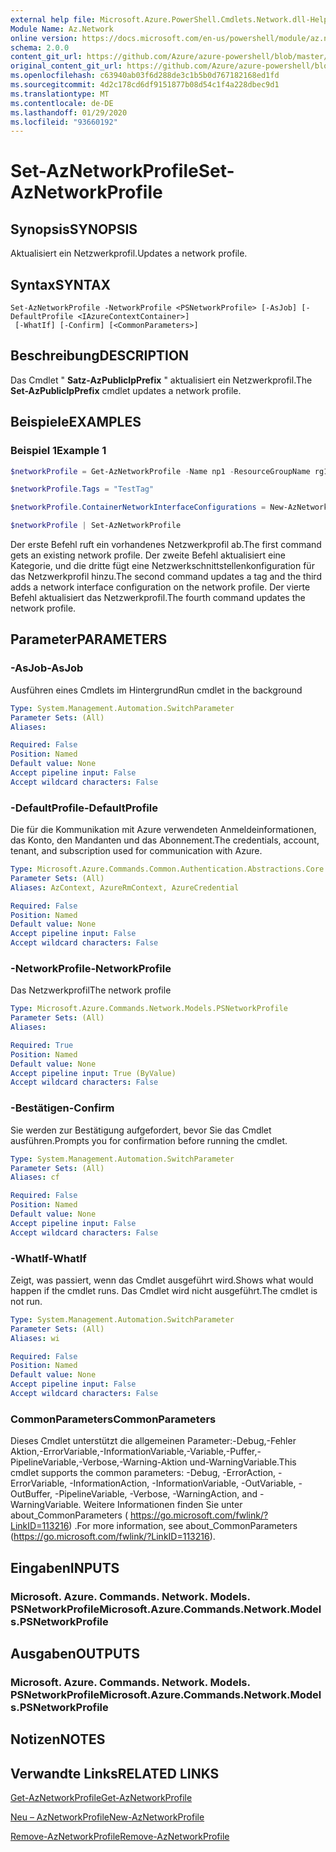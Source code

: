 ```yaml
---
external help file: Microsoft.Azure.PowerShell.Cmdlets.Network.dll-Help.xml
Module Name: Az.Network
online version: https://docs.microsoft.com/en-us/powershell/module/az.network/set-aznetworkprofile
schema: 2.0.0
content_git_url: https://github.com/Azure/azure-powershell/blob/master/src/Network/Network/help/Set-AzNetworkProfile.md
original_content_git_url: https://github.com/Azure/azure-powershell/blob/master/src/Network/Network/help/Set-AzNetworkProfile.md
ms.openlocfilehash: c63940ab03f6d288de3c1b5b0d767182168ed1fd
ms.sourcegitcommit: 4d2c178cd6df9151877b08d54c1f4a228dbec9d1
ms.translationtype: MT
ms.contentlocale: de-DE
ms.lasthandoff: 01/29/2020
ms.locfileid: "93660192"
---
```

# <span data-ttu-id="b9aa8-101">Set-AzNetworkProfile</span><span class="sxs-lookup"><span data-stu-id="b9aa8-101">Set-AzNetworkProfile</span></span>

## <span data-ttu-id="b9aa8-102">Synopsis</span><span class="sxs-lookup"><span data-stu-id="b9aa8-102">SYNOPSIS</span></span>
<span data-ttu-id="b9aa8-103">Aktualisiert ein Netzwerkprofil.</span><span class="sxs-lookup"><span data-stu-id="b9aa8-103">Updates a network profile.</span></span>

## <span data-ttu-id="b9aa8-104">Syntax</span><span class="sxs-lookup"><span data-stu-id="b9aa8-104">SYNTAX</span></span>

```
Set-AzNetworkProfile -NetworkProfile <PSNetworkProfile> [-AsJob] [-DefaultProfile <IAzureContextContainer>]
 [-WhatIf] [-Confirm] [<CommonParameters>]
```

## <span data-ttu-id="b9aa8-105">Beschreibung</span><span class="sxs-lookup"><span data-stu-id="b9aa8-105">DESCRIPTION</span></span>
<span data-ttu-id="b9aa8-106">Das Cmdlet " **Satz-AzPublicIpPrefix** " aktualisiert ein Netzwerkprofil.</span><span class="sxs-lookup"><span data-stu-id="b9aa8-106">The **Set-AzPublicIpPrefix** cmdlet updates a network profile.</span></span>

## <span data-ttu-id="b9aa8-107">Beispiele</span><span class="sxs-lookup"><span data-stu-id="b9aa8-107">EXAMPLES</span></span>

### <span data-ttu-id="b9aa8-108">Beispiel 1</span><span class="sxs-lookup"><span data-stu-id="b9aa8-108">Example 1</span></span>
```powershell
$networkProfile = Get-AzNetworkProfile -Name np1 -ResourceGroupName rg1

$networkProfile.Tags = "TestTag"

$networkProfile.ContainerNetworkInterfaceConfigurations = New-AzNetworkProfileContainerNicConfig -Name cnicconfig1

$networkProfile | Set-AzNetworkProfile
```

<span data-ttu-id="b9aa8-109">Der erste Befehl ruft ein vorhandenes Netzwerkprofil ab.</span><span class="sxs-lookup"><span data-stu-id="b9aa8-109">The first command gets an existing network profile.</span></span> <span data-ttu-id="b9aa8-110">Der zweite Befehl aktualisiert eine Kategorie, und die dritte fügt eine Netzwerkschnittstellenkonfiguration für das Netzwerkprofil hinzu.</span><span class="sxs-lookup"><span data-stu-id="b9aa8-110">The second command updates a tag and the third adds a network interface configuration on the network profile.</span></span> <span data-ttu-id="b9aa8-111">Der vierte Befehl aktualisiert das Netzwerkprofil.</span><span class="sxs-lookup"><span data-stu-id="b9aa8-111">The fourth command updates the network profile.</span></span>

## <span data-ttu-id="b9aa8-112">Parameter</span><span class="sxs-lookup"><span data-stu-id="b9aa8-112">PARAMETERS</span></span>

### <span data-ttu-id="b9aa8-113">-AsJob</span><span class="sxs-lookup"><span data-stu-id="b9aa8-113">-AsJob</span></span>
<span data-ttu-id="b9aa8-114">Ausführen eines Cmdlets im Hintergrund</span><span class="sxs-lookup"><span data-stu-id="b9aa8-114">Run cmdlet in the background</span></span>

```yaml
Type: System.Management.Automation.SwitchParameter
Parameter Sets: (All)
Aliases:

Required: False
Position: Named
Default value: None
Accept pipeline input: False
Accept wildcard characters: False
```

### <span data-ttu-id="b9aa8-115">-DefaultProfile</span><span class="sxs-lookup"><span data-stu-id="b9aa8-115">-DefaultProfile</span></span>
<span data-ttu-id="b9aa8-116">Die für die Kommunikation mit Azure verwendeten Anmeldeinformationen, das Konto, den Mandanten und das Abonnement.</span><span class="sxs-lookup"><span data-stu-id="b9aa8-116">The credentials, account, tenant, and subscription used for communication with Azure.</span></span>

```yaml
Type: Microsoft.Azure.Commands.Common.Authentication.Abstractions.Core.IAzureContextContainer
Parameter Sets: (All)
Aliases: AzContext, AzureRmContext, AzureCredential

Required: False
Position: Named
Default value: None
Accept pipeline input: False
Accept wildcard characters: False
```

### <span data-ttu-id="b9aa8-117">-NetworkProfile</span><span class="sxs-lookup"><span data-stu-id="b9aa8-117">-NetworkProfile</span></span>
<span data-ttu-id="b9aa8-118">Das Netzwerkprofil</span><span class="sxs-lookup"><span data-stu-id="b9aa8-118">The network profile</span></span>

```yaml
Type: Microsoft.Azure.Commands.Network.Models.PSNetworkProfile
Parameter Sets: (All)
Aliases:

Required: True
Position: Named
Default value: None
Accept pipeline input: True (ByValue)
Accept wildcard characters: False
```

### <span data-ttu-id="b9aa8-119">-Bestätigen</span><span class="sxs-lookup"><span data-stu-id="b9aa8-119">-Confirm</span></span>
<span data-ttu-id="b9aa8-120">Sie werden zur Bestätigung aufgefordert, bevor Sie das Cmdlet ausführen.</span><span class="sxs-lookup"><span data-stu-id="b9aa8-120">Prompts you for confirmation before running the cmdlet.</span></span>

```yaml
Type: System.Management.Automation.SwitchParameter
Parameter Sets: (All)
Aliases: cf

Required: False
Position: Named
Default value: None
Accept pipeline input: False
Accept wildcard characters: False
```

### <span data-ttu-id="b9aa8-121">-WhatIf</span><span class="sxs-lookup"><span data-stu-id="b9aa8-121">-WhatIf</span></span>
<span data-ttu-id="b9aa8-122">Zeigt, was passiert, wenn das Cmdlet ausgeführt wird.</span><span class="sxs-lookup"><span data-stu-id="b9aa8-122">Shows what would happen if the cmdlet runs.</span></span>
<span data-ttu-id="b9aa8-123">Das Cmdlet wird nicht ausgeführt.</span><span class="sxs-lookup"><span data-stu-id="b9aa8-123">The cmdlet is not run.</span></span>

```yaml
Type: System.Management.Automation.SwitchParameter
Parameter Sets: (All)
Aliases: wi

Required: False
Position: Named
Default value: None
Accept pipeline input: False
Accept wildcard characters: False
```

### <span data-ttu-id="b9aa8-124">CommonParameters</span><span class="sxs-lookup"><span data-stu-id="b9aa8-124">CommonParameters</span></span>
<span data-ttu-id="b9aa8-125">Dieses Cmdlet unterstützt die allgemeinen Parameter:-Debug,-Fehler Aktion,-ErrorVariable,-InformationVariable,-Variable,-Puffer,-PipelineVariable,-Verbose,-Warning-Aktion und-WarningVariable.</span><span class="sxs-lookup"><span data-stu-id="b9aa8-125">This cmdlet supports the common parameters: -Debug, -ErrorAction, -ErrorVariable, -InformationAction, -InformationVariable, -OutVariable, -OutBuffer, -PipelineVariable, -Verbose, -WarningAction, and -WarningVariable.</span></span> <span data-ttu-id="b9aa8-126">Weitere Informationen finden Sie unter about_CommonParameters ( https://go.microsoft.com/fwlink/?LinkID=113216) .</span><span class="sxs-lookup"><span data-stu-id="b9aa8-126">For more information, see about_CommonParameters (https://go.microsoft.com/fwlink/?LinkID=113216).</span></span>

## <span data-ttu-id="b9aa8-127">Eingaben</span><span class="sxs-lookup"><span data-stu-id="b9aa8-127">INPUTS</span></span>

### <span data-ttu-id="b9aa8-128">Microsoft. Azure. Commands. Network. Models. PSNetworkProfile</span><span class="sxs-lookup"><span data-stu-id="b9aa8-128">Microsoft.Azure.Commands.Network.Models.PSNetworkProfile</span></span>

## <span data-ttu-id="b9aa8-129">Ausgaben</span><span class="sxs-lookup"><span data-stu-id="b9aa8-129">OUTPUTS</span></span>

### <span data-ttu-id="b9aa8-130">Microsoft. Azure. Commands. Network. Models. PSNetworkProfile</span><span class="sxs-lookup"><span data-stu-id="b9aa8-130">Microsoft.Azure.Commands.Network.Models.PSNetworkProfile</span></span>

## <span data-ttu-id="b9aa8-131">Notizen</span><span class="sxs-lookup"><span data-stu-id="b9aa8-131">NOTES</span></span>

## <span data-ttu-id="b9aa8-132">Verwandte Links</span><span class="sxs-lookup"><span data-stu-id="b9aa8-132">RELATED LINKS</span></span>

[<span data-ttu-id="b9aa8-133">Get-AzNetworkProfile</span><span class="sxs-lookup"><span data-stu-id="b9aa8-133">Get-AzNetworkProfile</span></span>](./Get-AzNetworkProfile.md)

[<span data-ttu-id="b9aa8-134">Neu – AzNetworkProfile</span><span class="sxs-lookup"><span data-stu-id="b9aa8-134">New-AzNetworkProfile</span></span>](./New-AzNetworkProfile.md)

[<span data-ttu-id="b9aa8-135">Remove-AzNetworkProfile</span><span class="sxs-lookup"><span data-stu-id="b9aa8-135">Remove-AzNetworkProfile</span></span>](./Remove-AzNetworkProfile.md)
